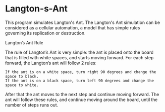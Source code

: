 # Langton-s-Ant

This program simulates Langton's Ant. The Langton's Ant simulation can be considered as a cellular automation, a model that has simple rules governing its replication or destruction.

Langton’s Ant Rule

The rule of Langton’s Ant is very simple: the ant is placed onto the board that is filled with white spaces, and starts moving forward. For each step forward, the Langton’s ant will follow 2 rules:

    If the ant is on a white space, turn right 90 degrees and change the space to black.
    If the ant is on a black space, turn left 90 degrees and change the space to white.

After that the ant moves to the next step and continue moving forward. The ant will follow these rules, and continue moving around the board, until the number of steps runs out.
